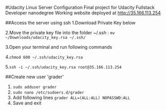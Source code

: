 #Udacity Linux Server Configuration
Final project for Udacity Fullstack Developer nanodegree
Working website deployed at http://35.166.113.254


##Access the server using ssh
1.Download Private Key below

2.Move the private key file into the folder ~/.ssh : `mv ~/Downloads/udacity_key.rsa ~/.ssh/`

3.Open your terminal and run following commands

4.`chmod 600 ~/.ssh/udacity_key.rsa`

5.`ssh -i ~/.ssh/udacity_key.rsa root@35.166.113.254`

##Create  new user 'grader'
1. `sudo adduser grader`
2. `sudo nano /etc/sudoers.d/grader`
3. Add following lines `grader ALL=(ALL:ALL) NOPASSWD:ALL`
4. Save and exit
